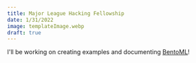 ```yaml
---
title: Major League Hacking Fellowship
date: 1/31/2022
image: templateImage.webp
draft: true
---
```


I'll be working on creating examples and documenting [BentoML](https://github.com/bentoml/BentoML)!
